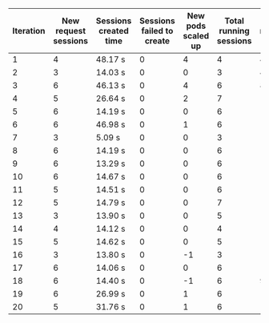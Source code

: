 | Iteration | New request sessions | Sessions created time | Sessions failed to create | New pods scaled up | Total running sessions | Total running pods | Max sessions per pod | Gaps | Sessions closed |
| --------- | -------------------- | --------------------- | ------------------------- | ------------------ | ---------------------- | ------------------ | -------------------- | ---- | --------------- |
| 1         | 4                    | 48.17 s               | 0                         | 4                  | 4                      | 4                  | 1                    | 0    | 4               |
| 2         | 3                    | 14.03 s               | 0                         | 0                  | 3                      | 4                  | 1                    | 1    | 3               |
| 3         | 6                    | 46.13 s               | 0                         | 4                  | 6                      | 8                  | 1                    | 2    | 4               |
| 4         | 5                    | 26.64 s               | 0                         | 2                  | 7                      | 10                 | 1                    | 3    | 7               |
| 5         | 6                    | 14.19 s               | 0                         | 0                  | 6                      | 10                 | 1                    | 4    | 6               |
| 6         | 6                    | 46.98 s               | 0                         | 1                  | 6                      | 11                 | 1                    | 5    | 6               |
| 7         | 3                    | 5.09 s                | 0                         | 0                  | 3                      | 11                 | 1                    | 8    | 3               |
| 8         | 6                    | 14.19 s               | 0                         | 0                  | 6                      | 11                 | 1                    | 5    | 6               |
| 9         | 6                    | 13.29 s               | 0                         | 0                  | 6                      | 11                 | 1                    | 5    | 6               |
| 10        | 6                    | 14.67 s               | 0                         | 0                  | 6                      | 11                 | 1                    | 5    | 5               |
| 11        | 5                    | 14.51 s               | 0                         | 0                  | 6                      | 11                 | 1                    | 5    | 4               |
| 12        | 5                    | 14.79 s               | 0                         | 0                  | 7                      | 11                 | 1                    | 4    | 5               |
| 13        | 3                    | 13.90 s               | 0                         | 0                  | 5                      | 11                 | 1                    | 6    | 5               |
| 14        | 4                    | 14.12 s               | 0                         | 0                  | 4                      | 11                 | 1                    | 7    | 4               |
| 15        | 5                    | 14.62 s               | 0                         | 0                  | 5                      | 11                 | 1                    | 6    | 5               |
| 16        | 3                    | 13.80 s               | 0                         | -1                 | 3                      | 10                 | 1                    | 7    | 3               |
| 17        | 6                    | 14.06 s               | 0                         | 0                  | 6                      | 10                 | 1                    | 4    | 6               |
| 18        | 6                    | 14.40 s               | 0                         | -1                 | 6                      | 9                  | 1                    | 3    | 6               |
| 19        | 6                    | 26.99 s               | 0                         | 1                  | 6                      | 10                 | 1                    | 4    | 5               |
| 20        | 5                    | 31.76 s               | 0                         | 1                  | 6                      | 10                 | 1                    | 4    | 6               |